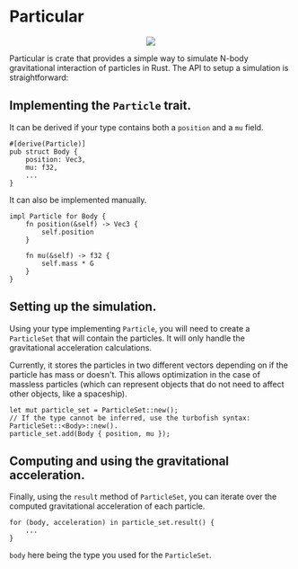 # Particular
 
<p align="center">
  <img src="./particular_5000_bodies.gif">
</p>
 
Particular is crate that provides a simple way to simulate N-body gravitational interaction of particles in Rust.
The API to setup a simulation is straightforward:

## Implementing the `Particle` trait. 
It can be derived if your type contains both a `position` and a `mu` field.
```
#[derive(Particle)]
pub struct Body {
    position: Vec3,
    mu: f32,
    ...
}
```
It can also be implemented manually.
```
impl Particle for Body {
    fn position(&self) -> Vec3 {
        self.position
    }

    fn mu(&self) -> f32 {
        self.mass * G
    }
}
```
## Setting up the simulation.
Using your type implementing `Particle`, you will need to create a `ParticleSet` that will contain the particles. It will only handle the gravitational acceleration calculations.

Currently, it stores the particles in two different vectors depending on if the particle has mass or doesn't. This allows optimization in the case of massless particles (which can represent objects that do not need to affect other objects, like a spaceship).
```
let mut particle_set = ParticleSet::new();
// If the type cannot be inferred, use the turbofish syntax: ParticleSet::<Body>::new().
particle_set.add(Body { position, mu });
```
## Computing and using the gravitational acceleration.
Finally, using the `result` method of `ParticleSet`, you can iterate over the computed gravitational acceleration of each particle.
```
for (body, acceleration) in particle_set.result() {
    ...
}
```
`body` here being the type you used for the `ParticleSet`.
